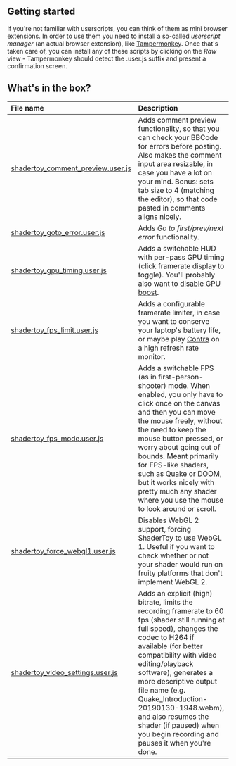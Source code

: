 ## Getting started
If you're not familiar with userscripts, you can think of them as mini browser extensions. In order to use them you need to install a so-called *userscript manager* (an actual browser extension), like [Tampermonkey](https://tampermonkey.net/). Once that's taken care of, you can install any of these scripts by clicking on the *Raw* view - Tampermonkey should detect the .user.js suffix and present a confirmation screen.

## What's in the box?

| File name | Description |
|:---|:---|
|[shadertoy_comment_preview.user.js](./shadertoy_comment_preview.user.js)|Adds comment preview functionality, so that you can check your BBCode for errors before posting. Also makes the comment input area resizable, in case you have a lot on your mind. Bonus: sets tab size to 4 (matching the editor), so that code pasted in comments aligns nicely.|
|[shadertoy_goto_error.user.js](./shadertoy_goto_error.user.js)|Adds *Go to first/prev/next error* functionality.|
|[shadertoy_gpu_timing.user.js](./shadertoy_gpu_timing.user.js)|Adds a switchable HUD with per-pass GPU timing (click framerate display to toggle). You'll probably also want to [disable GPU boost](https://developer.nvidia.com/setstablepowerstateexe-%20disabling%20-gpu-boost-windows-10-getting-more-deterministic-timestamp-queries).|
|[shadertoy_fps_limit.user.js](./shadertoy_fps_limit.user.js)|Adds a configurable framerate limiter, in case you want to conserve your laptop's battery life, or maybe play [Contra](https://www.shadertoy.com/view/XltGDr) on a high refresh rate monitor.|
|[shadertoy_fps_mode.user.js](./shadertoy_fps_mode.user.js)|Adds a switchable FPS (as in first-person-shooter) mode. When enabled, you only have to click once on the canvas and then you can move the mouse freely, without the need to keep the mouse button pressed, or worry about going out of bounds. Meant primarily for FPS-like shaders, such as [Quake](https://www.shadertoy.com/view/lsKfWd) or [DOOM](https://www.shadertoy.com/view/lldGDr), but it works nicely with pretty much any shader where you use the mouse to look around or scroll.|
|[shadertoy_force_webgl1.user.js](./shadertoy_force_webgl1.user.js)|Disables WebGL 2 support, forcing ShaderToy to use WebGL 1. Useful if you want to check whether or not your shader would run on fruity platforms that don't implement WebGL 2.|
|[shadertoy_video_settings.user.js](./shadertoy_video_settings.user.js)|Adds an explicit (high) bitrate, limits the recording framerate to 60 fps (shader still running at full speed), changes the codec to H264 if available (for better compatibility with video editing/playback software), generates a more descriptive output file name (e.g. Quake_Introduction-20190130-1948.webm), and also resumes the shader (if paused) when you begin recording and pauses it when you're done.|
